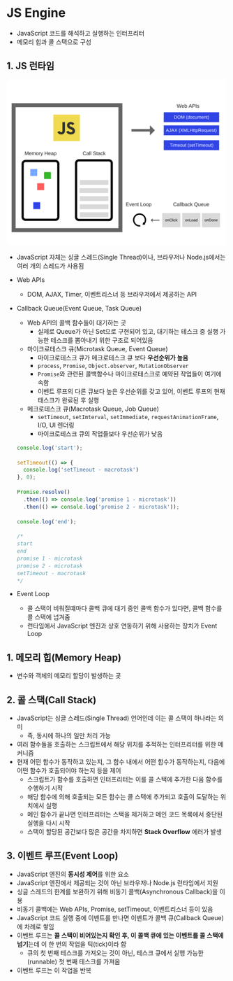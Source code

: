 # JS Engine
- JavaScript 코드를 해석하고 실행하는 인터프리터
- 메모리 힙과 콜 스택으로 구성

## 1. JS 런타임
<img src="./img.assets/js-engine_1.png" width="600">

- JavaScript 자체는 싱글 스레드(Single Thread)이나, 브라우저나 Node.js에서는 여러 개의 스레드가 사용됨
- Web APIs
  - DOM, AJAX, Timer, 이벤트리스너 등 브라우저에서 제공하는 API
- Callback Queue(Event Queue, Task Queue)
  - Web API의 콜백 함수들이 대기하는 곳
    - 실제로 Queue가 아닌 Set으로 구현되어 있고, 대기하는 테스크 중 실행 가능한 테스크를 뽑아내기 위한 구조로 되어있음
  - 마이크로테스크 큐(Microtask Queue, Event Queue)
    - 마이크로테스크 큐가 메크로테스크 큐 보다 **우선순위가 높음**
    - `process`, `Promise`, `Object.observer`, `MutationObserver`
    - `Promise`와 관련된 콜백함수나 마이크로태스크로 예약된 작업들이 여기에 속함
    - 이벤트 루프의 다른 큐보다 높은 우선순위를 갖고 있어, 이벤트 루프의 현재 태스크가 완료된 후 실행
  - 메크로테스크 큐(Macrotask Queue, Job Queue)
    - `setTimeout`, `setImterval`, `setImmediate`, `requestAnimationFrame`, I/O, UI 렌더링
    - 마이크로테스크 큐의 작업들보다 우선순위가 낮음

  ```javascript
  console.log('start');

  setTimeout(() => {
    console.log('setTimeout - macrotask')
  }, 0);

  Promise.resolve()
    .then(() => console.log('promise 1 - microtask'))
    .then(() => console.log('promise 2 - microtask'));

  console.log('end');

  /*
  start
  end
  promise 1 - microtask
  promise 2 - microtask
  setTimeout - macrotask
  */
  ```
- Event Loop
  - 콜 스택이 비워질떄마다 콜백 큐에 대기 중인 콜백 함수가 있다면, 콜백 함수를 콜 스택에 넘겨줌
  - 런타임에서 JavaScript 엔진과 상호 연동하기 위해 사용하는 장치가 Event Loop

## 1. 메모리 힙(Memory Heap)
- 변수와 객체의 메모리 할당이 발생하는 곳

## 2. 콜 스택(Call Stack)
- JavaScript는 싱글 스레드(Single Thread) 언어인데 이는 콜 스택이 하나라는 의미
  - 즉, 동시에 하나의 일만 처리 가능
- 여러 함수들을 호출하는 스크립트에서 해당 위치를 추적하는 인터프리터를 위한 메커니즘
- 현재 어떤 함수가 동작하고 있는지, 그 함수 내에서 어떤 함수가 동작하는지, 다음에 어떤 함수가 호출되어야 하는지 등을 제어
  - 스크립트가 함수를 호출하면 인터프리터는 이를 콜 스택에 추가한 다음 함수를 수행하기 시작
  - 해당 함수에 의해 호출되는 모든 함수는 콜 스택에 추가되고 호출이 도달하는 위치에서 실행
  - 메인 함수가 끝나면 인터프리터는 스택을 제거하고 메인 코드 목록에서 중단된 실행을 다시 시작
  - 스택이 할당된 공간보다 많은 공간을 차지하면 **Stack Overflow** 에러가 발생

## 3. 이벤트 루프(Event Loop)
- JavaScript 엔진의 **동시성 제어**를 위한 요소
- JavaScript 엔진에서 제공되는 것이 아닌 브라우저나 Node.js 런타임에서 지원
- 싱글 스레드의 한계를 보완하기 위해 비동기 콜백(Asynchronous Callback)을 이용
- 비동기 콜백에는 Web APIs, Promise, setTimeout, 이벤트리스너 등이 있음
- JavaScript 코드 실행 중에 이벤트를 만나면 이벤트가 콜백 큐(Callback Queue)에 차례로 쌓임
- 이벤트 루프는 **콜 스택이 비어있는지 확인 후, 이 콜백 큐에 있는 이벤트를 콜 스택에 넘기**는데 이 한 번의 작업을 틱(tick)이라 함
  - 큐의 첫 번째 테스크를 가져오는 것이 아닌, 테스크 큐에서 실행 가능한(runnable) 첫 번째 테스크를 가져옴
- 이벤트 루프는 이 작업을 반복